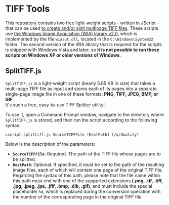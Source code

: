 # TIFF Tools
This repository contains two free light-weight scripts - written in JScript - that can be used [to create and/or split multipage TIFF files](https://www.ilovefreesoftware.com/03/windows/image-photo/free-multipage-tiff-creator-to-create-multipage-tif-images.html). These scripts use [the Windows Image Acquisition (WIA) library v2.0](https://learn.microsoft.com/en-us/previous-versions/windows/desktop/wiaaut/-wiaaut-startpage), which is implemented by the file `wiaaut.dll`, located in the `C:\Windows\System32` folder. The second version of the WIA library that is required for the scripts is shipped with Windows Vista and later; so **it is not possible to run these scripts on Windows XP or older versions of Windows**.

## SplitTIFF.js
`SplitTIFF.js` is a light-weight script (bearly 5.85 KB in size) that takes a multi-page TIFF file as input and stores each of its pages into a separate single-page image file in one of these formats: **PNG, TIFF, JPEG, BMP, or GIF**  
It's such a free, easy-to-use TIFF Splitter utility!

To use it, open a Command Prompt window, navigate to the directory where `SplitTIFF.js` is stored, and then run the script  according to the following syntax:

    cscript splittiff.js SourceTIFFFile [DestPath] [/q:Quality]

Below is the description of the parameters:

- **`SourceTIFFFile`**: Required. The path of the TIFF file whose pages are to be splitted.
- **`DestPath`**: Optional. If specified, it must be set to the path of the resulting image files, each of which will contain one page of the original TIFF file. Regarding the syntax of this path, please note that the file name within this path must end with one of the supported extensions **(.png, .tif, .tiff, .jpg, .jpeg, .jpe, .jfif, .bmp, .dib, .gif)**, and must include the special placeholder `%d`, which is replaced during the conversion operation with the number of the corresponding page in the original TIFF file.
